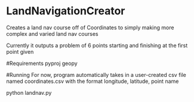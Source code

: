 # LandNavigationCreator
Creates a land nav course off of Coordinates to simply making more complex and varied land nav courses

Currently it outputs a problem of 6 points starting and finishing at the first point given

#Requirements
pyproj
geopy

#Running
For now, program automatically takes in a user-created
csv file named coordinates.csv with the format
longitude, latitude, point name

python landnav.py

